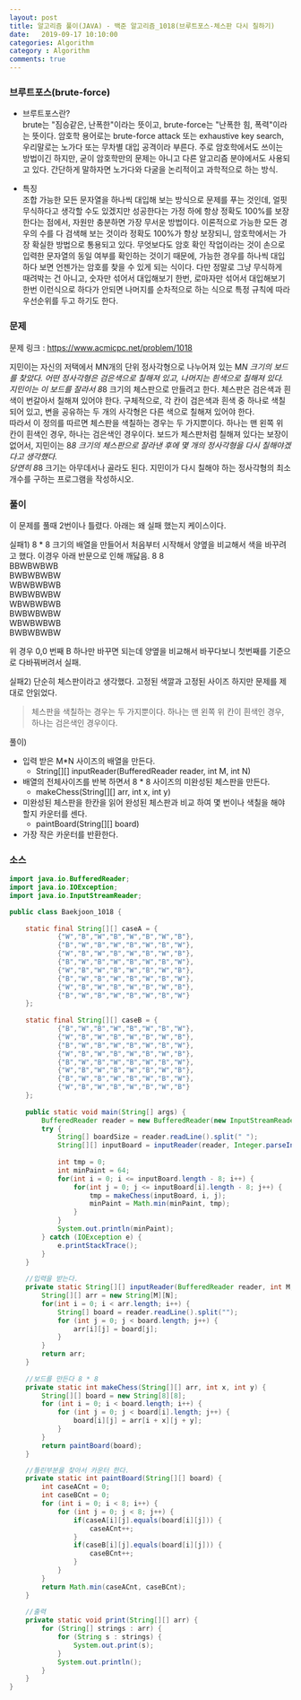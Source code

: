 ```yaml
---
layout: post
title: 알고리즘 풀이(JAVA) - 백준 알고리즘_1018(브루트포스-체스판 다시 칠하기)
date:   2019-09-17 10:10:00
categories: Algorithm
category : Algorithm
comments: true 
---
```


### 브루트포스(brute-force)

- 브루트포스란?  
brute는 "짐승같은, 난폭한"이라는 뜻이고, brute-force는 "난폭한 힘, 폭력"이라는 뜻이다. 
암호학 용어로는 brute-force attack 또는 exhaustive key search, 우리말로는 노가다 또는 무차별 대입 공격이라 부른다. 
주로 암호학에서도 쓰이는 방법이긴 하지만, 굳이 암호학만의 문제는 아니고 다른 알고리즘 분야에서도 사용되고 있다. 
간단하게 말하자면 노가다와 다굴을 논리적이고 과학적으로 하는 방식.

- 특징  
조합 가능한 모든 문자열을 하나씩 대입해 보는 방식으로 문제를 푸는 것인데, 얼핏 무식하다고 생각할 수도 있겠지만 성공한다는 
가정 하에 항상 정확도 100%를 보장한다는 점에서, 자원만 충분하면 가장 무서운 방법이다. 
이론적으로 가능한 모든 경우의 수를 다 검색해 보는 것이라 정확도 100%가 항상 보장되니, 암호학에서는 가장 확실한 방법으로 통용되고 있다. 
무엇보다도 암호 확인 작업이라는 것이 손으로 입력한 문자열의 동일 여부를 확인하는 것이기 때문에, 
가능한 경우를 하나씩 대입하다 보면 언젠가는 암호를 찾을 수 있게 되는 식이다. 다만 정말로 그냥 무식하게 때려박는 건 아니고, 숫자만 섞어서 대입해보기 한번, 
로마자만 섞어서 대입해보기 한번 이런식으로 하다가 안되면 나머지를 순차적으로 하는 식으로 특정 규칙에 따라 우선순위를 두고 하기도 한다.

### 문제
문제 링크 : <https://www.acmicpc.net/problem/1018>

지민이는 자신의 저택에서 MN개의 단위 정사각형으로 나누어져 있는 M*N 크기의 보드를 찾았다. 어떤 정사각형은 검은색으로 칠해져 있고, 나머지는 흰색으로 칠해져 있다.  
지민이는 이 보드를 잘라서 8*8 크기의 체스판으로 만들려고 한다.
체스판은 검은색과 흰색이 번갈아서 칠해져 있어야 한다. 구체적으로, 각 칸이 검은색과 흰색 중 하나로 색칠되어 있고, 변을 공유하는 두 개의 사각형은 다른 색으로 칠해져 있어야 한다.  
따라서 이 정의를 따르면 체스판을 색칠하는 경우는 두 가지뿐이다. 하나는 맨 왼쪽 위 칸이 흰색인 경우, 하나는 검은색인 경우이다.
보드가 체스판처럼 칠해져 있다는 보장이 없어서, 지민이는 8*8 크기의 체스판으로 잘라낸 후에 몇 개의 정사각형을 다시 칠해야겠다고 생각했다.  
당연히 8*8 크기는 아무데서나 골라도 된다. 지민이가 다시 칠해야 하는 정사각형의 최소 개수를 구하는 프로그램을 작성하시오.

### 풀이
이 문제를 풀때 2번이나 틀렸다. 아래는 왜 실패 했는지 케이스이다.
  
실패1) 8 * 8 크기의 배열을 만들어서 처음부터 시작해서 양옆을 비교해서 색을 바꾸려고 했다. 이경우 아래 반문으로 인해 깨닳음.
8 8  
BBWBWBWB  
BWBWBWBW  
WBWBWBWB  
BWBWBWBW  
WBWBWBWB  
BWBWBWBW  
WBWBWBWB  
BWBWBWBW  

위 경우 0,0 번째 B 하나만 바꾸면 되는데 양옆을 비교해서 바꾸다보니 첫번째를 기준으로 다바꿔버려서 실패. 

실패2) 단순히 체스판이라고 생각했다. 고정된 색깔과 고정된 사이즈 하지만 문제를 제대로 안읽었다. 
> 체스판을 색칠하는 경우는 두 가지뿐이다. 하나는 맨 왼쪽 위 칸이 흰색인 경우, 하나는 검은색인 경우이다.

풀이)  
- 입력 받은 M*N 사이즈의 배열을 만든다.  
    - String[][] inputReader(BufferedReader reader, int M, int N)  
- 배열의 전체사이즈를 반복 하면서 8 * 8 사이즈의 미완성된 체스판을 만든다.  
    - makeChess(String[][] arr, int x, int y)    
- 미완성된 체스판을 한칸을 읽어 완성된 체스판과 비교 하여 몇 번이나 색칠을 해야 할지 카운터를 센다.  
    - paintBoard(String[][] board)  
- 가장 작은 카운터를 반환한다.

### 소스
```java
import java.io.BufferedReader;
import java.io.IOException;
import java.io.InputStreamReader;

public class Baekjoon_1018 {
	
	static final String[][] caseA = {
			{"W","B","W","B","W","B","W","B"},
			{"B","W","B","W","B","W","B","W"},
			{"W","B","W","B","W","B","W","B"},
			{"B","W","B","W","B","W","B","W"},
			{"W","B","W","B","W","B","W","B"},
			{"B","W","B","W","B","W","B","W"},
			{"W","B","W","B","W","B","W","B"},
			{"B","W","B","W","B","W","B","W"}
	};
	
	static final String[][] caseB = {
			{"B","W","B","W","B","W","B","W"},
			{"W","B","W","B","W","B","W","B"},
			{"B","W","B","W","B","W","B","W"},
			{"W","B","W","B","W","B","W","B"},
			{"B","W","B","W","B","W","B","W"},
			{"W","B","W","B","W","B","W","B"},
			{"B","W","B","W","B","W","B","W"},
			{"W","B","W","B","W","B","W","B"}
	};
	
	public static void main(String[] args) {
		BufferedReader reader = new BufferedReader(new InputStreamReader(System.in));
		try {
			String[] boardSize = reader.readLine().split(" ");
			String[][] inputBoard = inputReader(reader, Integer.parseInt(boardSize[0]), Integer.parseInt(boardSize[1]));
			
			int tmp = 0;
			int minPaint = 64;
			for(int i = 0; i <= inputBoard.length - 8; i++) {
				for(int j = 0; j <= inputBoard[i].length - 8; j++) {
					tmp = makeChess(inputBoard, i, j);
					minPaint = Math.min(minPaint, tmp);
				}
			}
			System.out.println(minPaint);
		} catch (IOException e) {
			e.printStackTrace();
		}
	}
    
    //입력을 받는다.
	private static String[][] inputReader(BufferedReader reader, int M, int N) throws IOException {
		String[][] arr = new String[M][N];
		for(int i = 0; i < arr.length; i++) {
			String[] board = reader.readLine().split("");
			for (int j = 0; j < board.length; j++) {
				arr[i][j] = board[j];
			}
		}
		return arr;
	}
    
    //보드를 만든다 8 * 8
	private static int makeChess(String[][] arr, int x, int y) {
		String[][] board = new String[8][8];
		for (int i = 0; i < board.length; i++) {
			for (int j = 0; j < board[i].length; j++) {
				board[i][j] = arr[i + x][j + y];
			}
		}
		return paintBoard(board);
	}

    //틀린부분을 찾아서 카운터 한다.
	private static int paintBoard(String[][] board) {
		int caseACnt = 0;
		int caseBCnt = 0;
		for (int i = 0; i < 8; i++) {
			for (int j = 0; j < 8; j++) {
				if(caseA[i][j].equals(board[i][j])) {
					caseACnt++;
				}
				if(caseB[i][j].equals(board[i][j])) {
					caseBCnt++;
				}
			}
		}
		return Math.min(caseACnt, caseBCnt);
	}
	
    //출력
	private static void print(String[][] arr) {
		for (String[] strings : arr) {
			for (String s : strings) {
				System.out.print(s);
			}
			System.out.println();
		}
	}
}
```